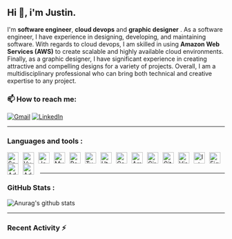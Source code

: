 ## Hi 👋, i'm Justin.

I'm **software engineer**, **cloud devops** and **graphic designer** .
As a software engineer, I have experience in designing, developing, and maintaining software. 
With regards to cloud devops, I am skilled in using **Amazon Web Services (AWS)** to create scalable and highly available cloud environments.
Finally, as a graphic designer, I have significant experience in creating attractive and compelling designs for a variety of projects.
Overall, I am a multidisciplinary professional who can bring both technical and creative expertise to any project.

### 📫 How to reach me:

[![Gmail](https://img.shields.io/badge/Gmail-D14836?style=for-the-badge&logo=gmail&logoColor=white)](justin.adjassem@gmail.com)
[![LinkedIn](https://img.shields.io/badge/linkedin-%230077B5.svg?style=for-the-badge&logo=linkedin&logoColor=white)](https://www.linkedin.com/in/yao-fiawomo-justin/)

---
### Languages and tools :

[<img align="left" width="26px" alt="Spring boot" src="https://cdn.jsdelivr.net/gh/devicons/devicon/icons/spring/spring-original.svg"  style="padding-right: 10px;  margin:0;" />][github]
[<img align="left" width="26px" alt="VueJs" src="https://cdn.jsdelivr.net/gh/devicons/devicon/icons/vuejs/vuejs-original.svg" style="padding-right: 10px; margin:0px;" />][github]
[<img align="left" width="26px" alt="Javascript" src="https://cdn.jsdelivr.net/gh/devicons/devicon/icons/javascript/javascript-original.svg" style="padding-right: 10px; margin:0px;"  />][github]
[<img align="left" alt="MySQL" width="26px" src="https://cdn.jsdelivr.net/gh/devicons/devicon/icons/mysql/mysql-original.svg" style="padding-right:10px; margin:0px;" />][github]
[<img align="left" alt="PostgreSQL" width="26px" src="https://cdn.jsdelivr.net/gh/devicons/devicon/icons/postgresql/postgresql-original.svg" style="padding-right:10px; margin:0px;" />][github]
[<img align="left" width="26px" alt="Typescript" src="https://cdn.jsdelivr.net/gh/devicons/devicon/icons/typescript/typescript-original.svg"  style="padding-right: 10px; margin:0px;" />][github]
[<img align="left" width="26px" alt="Html 5" src="https://cdn.jsdelivr.net/gh/devicons/devicon/icons/html5/html5-original.svg" style="padding-right: 10px; margin:0px;" />][github]
[<img align="left" width="26px" alt="Css 3" src="https://cdn.jsdelivr.net/gh/devicons/devicon/icons/css3/css3-original.svg" style="padding-right: 10px; margin:0px;" />][github]
[<img align="left" width="26px" alt="Amazon Web Services" src="https://cdn.jsdelivr.net/gh/devicons/devicon/icons/amazonwebservices/amazonwebservices-original.svg" style="padding-right: 10px; margin:0px;" />][github]
[<img align="left" width="26px" alt="CircleCi" src="https://cdn.jsdelivr.net/gh/devicons/devicon/icons/circleci/circleci-plain.svg" style="padding-right: 10px; margin:0px;" />][github]
[<img align="left" width="26px" alt="Git" src="https://cdn.jsdelivr.net/gh/devicons/devicon/icons/git/git-original.svg" style="padding-right: 10px; margin:0px;" />][github]
[<img align="left" width="26px" alt="Visual Studio Code" src="https://cdn.jsdelivr.net/gh/devicons/devicon/icons/vscode/vscode-original.svg" style="padding-right: 10px; margin:0px;" />][github]
[<img align="left" width="26px" alt="Intelij" src="https://cdn.jsdelivr.net/gh/devicons/devicon/icons/intellij/intellij-original.svg" style="padding-right: 10px; margin:0px;" />][github]
[<img align="left" width="26px" alt="Figma" src="https://cdn.jsdelivr.net/gh/devicons/devicon/icons/figma/figma-original.svg" style="padding-right: 10px; margin:0px;" />][github]
[<img align="left" width="26px" alt="Adobe Illustrator" src="https://cdn.jsdelivr.net/gh/devicons/devicon/icons/illustrator/illustrator-plain.svg" style="padding-right: 10px; margin:0px;" />][github]
[<img align="left" width="26px" alt="Adobe Photoshop" src="https://cdn.jsdelivr.net/gh/devicons/devicon/icons/photoshop/photoshop-plain.svg" style="padding-right: 11px; margin-bottom: 2px;" />][github]

<br/>
<br/>

---
### GitHub Stats :

![Anurag's github stats](https://github-readme-stats.vercel.app/api?username=justinadjassem)

---
### Recent Activity :zap:
<!--START_SECTION:activity-->
<!--END_SECTION:activity-->


[github]: https://github.com/justinadjassem
